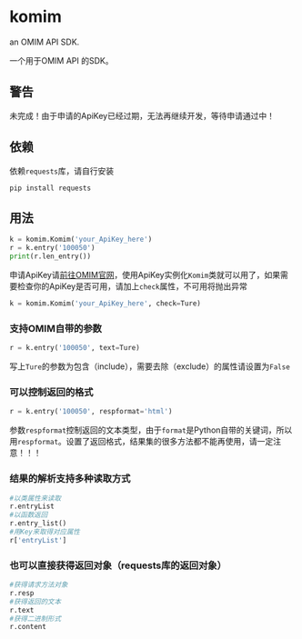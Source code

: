 # komim
an OMIM API SDK.

一个用于OMIM API 的SDK。

## 警告

未完成！由于申请的ApiKey已经过期，无法再继续开发，等待申请通过中！

## 依赖

依赖`requests`库，请自行安装

```
pip install requests
```

## 用法

```python
k = komim.Komim('your_ApiKey_here')
r = k.entry('100050')
print(r.len_entry())
```

申请ApiKey请[前往OMIM官网](https://omim.org/api/)，使用ApiKey实例化`Komim`类就可以用了，如果需要检查你的ApiKey是否可用，请加上`check`属性，不可用将抛出异常

```python
k = komim.Komim('your_ApiKey_here', check=Ture)
```

### 支持OMIM自带的参数

```python
r = k.entry('100050', text=Ture)
```

写上`Ture`的参数为包含（include），需要去除（exclude）的属性请设置为`False`

### 可以控制返回的格式

```python
r = k.entry('100050', respformat='html')
```

参数`respformat`控制返回的文本类型，由于`format`是Python自带的关键词，所以用`respformat`。设置了返回格式，结果集的很多方法都不能再使用，请一定注意！！！

### 结果的解析支持多种读取方式

```python
#以类属性来读取
r.entryList
#以函数返回
r.entry_list()
#用Key来取得对应属性
r['entryList']
```

### 也可以直接获得返回对象（requests库的返回对象）

```python
#获得请求方法对象
r.resp
#获得返回的文本
r.text
#获得二进制形式
r.content
```



